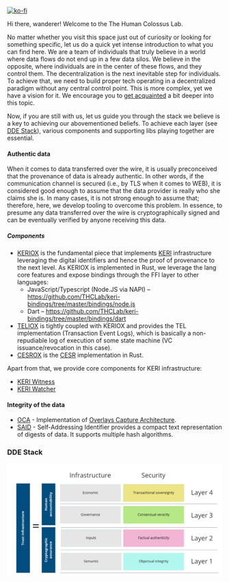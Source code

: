[![ko-fi](https://ko-fi.com/img/githubbutton_sm.svg)](https://ko-fi.com/E1E6JH4XP)

Hi there, wanderer! Welcome to the The Human Colossus Lab.

No matter whether you visit this space just out of curiosity or looking for something specific, let us do a quick yet intense introduction to what you can find here. We are a team of individuals that truly believe in a world where data flows do not end up in a few data silos. We believe in the opposite, where individuals are in the center of these flows, and they control them. The decentralization is the next inevitable step for individuals. To achieve that, we need to build proper tech operating in a decentralized paradigm without any central control point. This is more complex, yet we have a vision for it. We encourage you to [get acquainted](https://humancolossus.foundation/blog/dde-first-contact) a bit deeper into this topic.

Now, if you are still with us, let us guide you through the stack we believe is a key to achieving our abovementioned beliefs. To achieve each layer (see [DDE Stack](https://github.com/THCLab#dde-stack)), various components and supporting libs playing together are essential. 

#### Authentic data

When it comes to data transferred over the wire, it is usually preconceived that the provenance of data is already authentic. In other words, if the communication channel is secured (i.e., by TLS when it comes to WEB), it is considered good enough to assume that the data provider is really who she claims she is. In many cases, it is not strong enough to assume that; therefore, here, we develop tooling to overcome this problem. In essence, to presume any data transferred over the wire is cryptographically signed and can be eventually verified by anyone receiving this data.

##### Components
- [KERIOX](https://github.com/THCLab/keriox) is the fundamental piece that implements [KERI](https://keri.one/) infrastructure leveraging the digital identifiers and hence the proof of provenance to the next level. As KERIOX is implemented in Rust, we leverage the lang core features and expose bindings through the FFI layer to other languages:
  - JavaScript/Typescript (Node.JS via NAPI) – https://github.com/THCLab/keri-bindings/tree/master/bindings/node.js
  - Dart – https://github.com/THCLab/keri-bindings/tree/master/bindings/dart
- [TELIOX](https://github.com/THCLab/teliox) is tightly coupled with KERIOX and provides the TEL implementation (Transaction Event Logs), which is basically a non-repudiable log of execution of some state machine (VC issuance/revocation in this case).
- [CESROX](https://github.com/THCLab/cesrox) is the [CESR](https://weboftrust.github.io/ietf-cesr/draft-ssmith-cesr.html) implementation in Rust.

Apart from that, we provide core components for KERI infrastructure:
- [KERI Witness](https://github.com/THCLab/keriox/releases)
- [KERI Watcher](https://github.com/THCLab/keriox/releases)

#### Integrity of the data

- [OCA](https://github.com/THCLab/oca-rs) - Implementation of [Overlays Capture Architecture](https://oca.colossi.network/).
- [SAID](https://github.com/THCLab/cesrox/tree/master/said) - Self-Addressing Identifier provides a compact text representation of digests of data. It supports multiple hash algorithms.







### DDE Stack
![alt text](stack2.png "DDE stack")




<!--

**Here are some ideas to get you started:**

🙋‍♀️ A short introduction - what is your organization all about?
🌈 Contribution guidelines - how can the community get involved?
👩‍💻 Useful resources - where can the community find your docs? Is there anything else the community should know?
🍿 Fun facts - what does your team eat for breakfast?
🧙 Remember, you can do mighty things with the power of [Markdown](https://docs.github.com/github/writing-on-github/getting-started-with-writing-and-formatting-on-github/basic-writing-and-formatting-syntax)
-->
